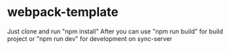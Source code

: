 # webpack-template
Just clone and run "npm install"
After you can use "npm run build" for build project or "npm run dev" for development on sync-server
